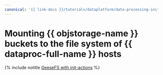 ```yaml
---
canonical: '{{ link-docs }}/tutorials/dataplatform/data-processing-init-actions-geesefs'
---
```


# Mounting {{ objstorage-name }} buckets to the file system of {{ dataproc-full-name }} hosts

{% include notitle [GeeseFS with init-actions](../../_tutorials/dataplatform/data-processing-init-actions-geesefs.md) %}
